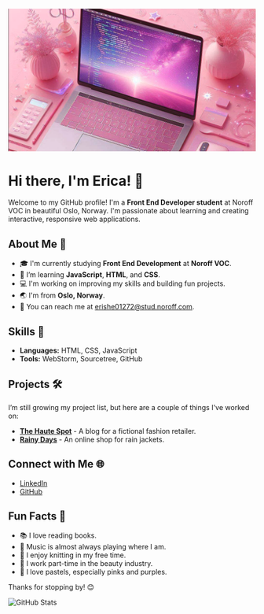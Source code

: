 <p align="center">
  <img src="Skjermbilde 2024-06-10 kl. 19.40.33.png" alt="ai-genereated pink image of a macbook air with fake html code on screen"  width="600" height="auto"; >
</p>

# Hi there, I'm Erica! 👋

Welcome to my GitHub profile! I'm a **Front End Developer student** at Noroff VOC in beautiful Oslo, Norway. 
I'm passionate about learning and creating interactive, responsive web applications.

## About Me 🌟

- 🎓 I'm currently studying **Front End Development** at **Noroff VOC**.
- 🌱 I’m learning **JavaScript**, **HTML**, and **CSS**.
- 💻 I'm working on improving my skills and building fun projects.
- 🌏 I'm from **Oslo, Norway**.
- 📧 You can reach me at [erishe01272@stud.noroff.com](mailto:erishe01272@stud.noroff.no).

## Skills 🚀

- **Languages:** HTML, CSS, JavaScript
- **Tools:** WebStorm, Sourcetree, GitHub

## Projects 🛠️

I’m still growing my project list, but here are a couple of things I've worked on:

- [**The Haute Spot**](https://thehautespot.netlify.app) - A blog for a fictional fashion retailer.
- [**Rainy Days**](https://loquacious-pudding-0a488a.netlify.app) - An online shop for rain jackets.

## Connect with Me 🌐

- [LinkedIn](https://www.linkedin.com/in/erica-sheidai-19a4a7293/)
- [GitHub](https://github.com/erishei)

## Fun Facts 🎉

- 📚 I love reading books.
- 🎵 Music is almost always playing where I am.
- 🧶 I enjoy knitting in my free time.
- 💅 I work part-time in the beauty industry.
- 💜 I love pastels, especially pinks and purples.

Thanks for stopping by! 😊

![GitHub Stats](https://github-readme-stats.vercel.app/api?username=erishei&show_icons=true&theme=radical)

